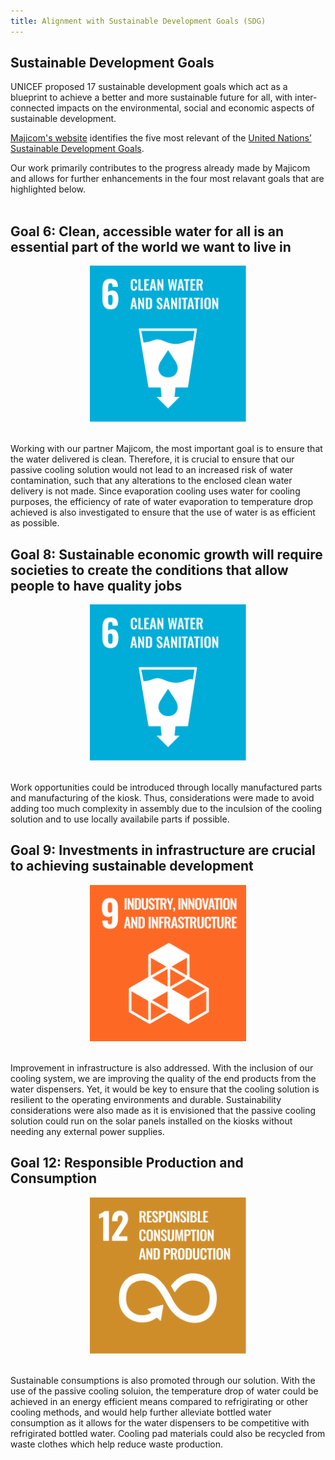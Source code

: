 ```yaml
---
title: Alignment with Sustainable Development Goals (SDG)
---
```

## Sustainable Development Goals
UNICEF proposed 17 sustainable development goals which act as a blueprint to achieve a better and more sustainable future for all, with inter-connected impacts on the environmental, social and economic aspects of sustainable development. 

[Majicom's website](https://www.majico.org/impact) identifies the five most relevant of the [United Nations’ Sustainable Development Goals](https://www.un.org/sustainabledevelopment/sustainable-development-goals/).

Our work primarily contributes to the progress already made by Majicom and allows for further enhancements in the four most relavant goals that are highlighted below. <br />
<br />

## Goal 6: Clean, accessible water for all is an essential part of the world we want to live in
<p align="center">
    <img width="250" alt="water_goal" src="https://raw.githubusercontent.com/Technology-for-the-Poorest-Billion/2025-Majicom-WaterCooling-passive/refs/heads/main/finalassets/Sustainable_Development_Goal_06CleanWaterSanitation.svg.png" hspace="50">
</p>
<br />
Working with our partner Majicom, the most important goal is to ensure that the water delivered is clean. Therefore, it is crucial to ensure that our passive cooling solution would not lead to an increased risk of water contamination, such that any alterations to the enclosed clean water delivery is not made. Since evaporation cooling uses water for cooling purposes, the efficiency of rate of water evaporation to temperature drop achieved is also investigated to ensure that the use of water is as efficient as possible.<br />

## Goal 8: Sustainable economic growth will require societies to create the conditions that allow people to have quality jobs
<p align="center">
    <img width="250" alt="water_goal" src="https://raw.githubusercontent.com/Technology-for-the-Poorest-Billion/2025-Majicom-WaterCooling-passive/refs/heads/main/finalassets/Sustainable_Development_Goal_06CleanWaterSanitation.svg.png" hspace="50">
</p>
<br />
Work opportunities could be introduced through locally manufactured parts and manufacturing of the kiosk. Thus, considerations were made to avoid adding too much complexity in assembly due to the inculsion of the cooling solution and to use locally availabile parts if possible.<br />

## Goal 9: Investments in infrastructure are crucial to achieving sustainable development
<p align="center">
    <img width="250" alt="infrastructure_goal" src="https://raw.githubusercontent.com/Technology-for-the-Poorest-Billion/2025-Majicom-WaterCooling-passive/refs/heads/main/finalassets/Sustainable_Development_Goal_9.png" hspace="50">
</p>
<br />
Improvement in infrastructure is also addressed. With the inclusion of our cooling system, we are improving the quality of the end products from the water dispensers. Yet, it would be key to ensure that the cooling solution is resilient to the operating environments and durable. Sustainability considerations were also made as it is envisioned that the passive cooling solution could run on the solar panels installed on the kiosks without needing any external power supplies.<br />

## Goal 12: Responsible Production and Consumption
<p align="center">
    <img width="250" alt="consumption_goal" src="https://raw.githubusercontent.com/Technology-for-the-Poorest-Billion/2025-Majicom-WaterCooling-passive/refs/heads/main/finalassets/Sustainable_Development_Goal_12ResponsibleConsumption.svg.png" hspace="50">
</p>
<br />
Sustainable consumptions is also promoted through our solution. With the use of the passive cooling soluion, the temperature drop of water could be achieved in an energy efficient means compared to refrigirating or other cooling methods, and would help further alleviate bottled water consumption as it allows for the water dispensers to be competitive with refrigirated bottled water. Cooling pad materials could also be recycled from waste clothes which help reduce waste production.<br />
<br />
